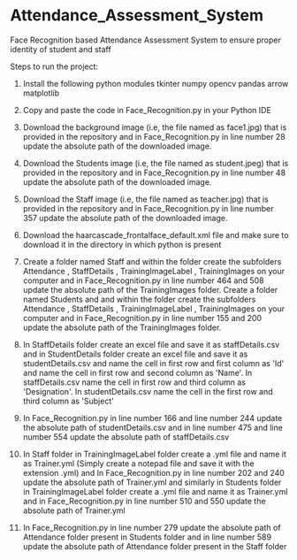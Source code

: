 # Attendance_Assessment_System
Face Recognition based Attendance Assessment System to ensure proper identity of student and staff

Steps to run the project:
1. Install the following python modules
    tkinter
    numpy
    opencv
    pandas
    arrow
    matplotlib
    
2. Copy and paste the code in Face_Recognition.py in your Python IDE

3. Download the background image (i.e, the file named as face1.jpg) that is provided in the repository and in Face_Recognition.py in line number 28 update the absolute    path of the downloaded image.

4. Download the Students image (i.e, the file named as student.jpeg) that is provided in the repository and in Face_Recognition.py in line number 48 update the            absolute path of the downloaded image.

5. Download the Staff image (i.e, the file named as teacher.jpg) that is provided in the repository and in Face_Recognition.py in line number 357 update the absolute      path of the downloaded image.

6. Download the haarcascade_frontalface_default.xml file and make sure to download it in the directory in which python is present

7. Create a folder named Staff and within the folder create the subfolders Attendance , StaffDetails , TrainingImageLabel , TrainingImages on your computer and in        Face_Recognition.py in line number 464 and 508 update the absolute path of the TrainingImages folder. Create a folder named Students and and within the folder          create the subfolders Attendance , StaffDetails , TrainingImageLabel , TrainingImages on your computer and in Face_Recognition.py in line number 155 and 200 update    the absolute path of the TrainingImages folder.

8. In StaffDetails folder create an excel file and save it as staffDetails.csv and in StudentDetails folder create an excel file and save it as studentDetails.csv and    name the cell in first row and first column as 'Id' and name the cell in first row and second column as 'Name'. In staffDetails.csv name the cell in first row and      third column as 'Designation'. In studentDetails.csv name the cell in the first row and third column as 'Subject'  

9. In Face_Recognition.py in line number 166 and line number 244 update the absolute path of studentDetails.csv and in line number 475 and line number 554 update the      absolute path of staffDetails.csv

10. In Staff folder in TrainingImageLabel folder create a .yml file and name it as Trainer.yml (Simply create a notepad file and save it with the extension .yml) and       In Face_Recognition.py in line number 202 and 240 update the absolute path of Trainer.yml and similarly in Students folder in TrainingImageLabel folder create a       .yml file and name it as Trainer.yml and in Face_Recognition.py in line number 510 and 550 update the absolute path of Trainer.yml

11. In Face_Recognition.py in line number 279 update the absolute path of Attendance folder present in Students folder and in line number 589 update the absolute path     of Attendance folder present in the Staff folder



















